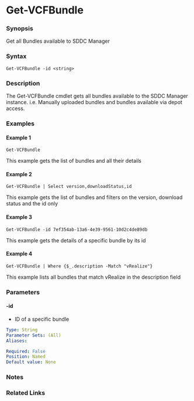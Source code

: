 # Get-VCFBundle

### Synopsis
Get all Bundles available to SDDC Manager

### Syntax
```
Get-VCFBundle -id <string>
```

### Description
The Get-VCFBundle cmdlet gets all bundles available to the SDDC Manager instance.
i.e. Manually uploaded bundles and bundles available via depot access.

### Examples
#### Example 1
```
Get-VCFBundle
```
This example gets the list of bundles and all their details

#### Example 2
```
Get-VCFBundle | Select version,downloadStatus,id  
```
This example gets the list of bundles and filters on the version, download status and the id only

#### Example 3
```
Get-VCFBundle -id 7ef354ab-13a6-4e39-9561-10d2c4de89db   
```
This example gets the details of a specific bundle by its id

#### Example 4
```
Get-VCFBundle | Where {$_.description -Match "vRealize"}
```
This example lists all bundles that match vRealize in the description field

### Parameters

#### -id
- ID of a specific bundle

```yaml
Type: String
Parameter Sets: (All)
Aliases:

Required: False
Position: Named
Default value: None
```

### Notes

### Related Links
